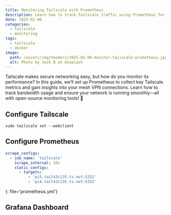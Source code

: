 ```yaml
---
title: Monitoring Tailscale with Prometheus
description: Learn how to track Tailscale traffic using Prometheus for real-time insights into your secure network.
date: 2025-02-06
categories: 
  - tailscale
  - monitoring
tags: 
  - tailscale
  - docker
image:
  path: /assets/img/headers/2025-02-06-monitor-tailscale-prometheus.jpg
  alt: Photo by Jack B on Unsplash
---
```

Tailscale makes secure networking easy, but how do you monitor its performance? In this guide, we’ll set up Prometheus to collect key Tailscale metrics and gain insights into your mesh VPN connections. Learn how to track bandwidth usage and ensure your network is running smoothly—all with open-source monitoring tools! 🚀

## Configure Tailscale

```shell
sudo tailscale set --webclient
```

## Configure Prometheus

```yaml
scrape_configs:
  - job_name: 'tailscale'
    scrape_interval: 10s
    static_configs:
      - targets:
          - 'pi5.tail43c135.ts.net:5252'
          - 'pi4.tail43c135.ts.net:5252'
```
{: file='prometheus.yml'}

## Grafana Dashboard
